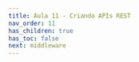 ```yaml
---
title: Aula 11 - Criando APIs REST
nav_order: 11
has_children: true
has_toc: false
next: middleware
---
```

